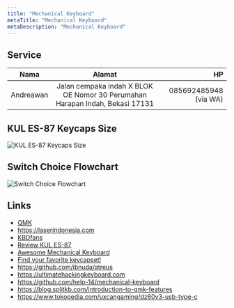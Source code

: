 ```yaml
---
title: "Mechanical Keyboard"
metaTitle: "Mechanical Keyboard"
metaDescription: "Mechanical Keyboard"
---
```


## Service

| Nama      |                                    Alamat                                    |                    HP |
| --------- | :--------------------------------------------------------------------------: | --------------------: |
| Andreawan | Jalan cempaka indah X BLOK OE Nomor 30 Perumahan Harapan Indah, Bekasi 17131 | 085692485948 (via WA) |

## KUL ES-87 Keycaps Size

![KUL ES-87 Keycaps Size](images/photo_2020-02-21_01-07-56.png)

## Switch Choice Flowchart

![Switch Choice Flowchart](images/pref-switches.jpg)

## Links

- [QMK](https://qmk.fm)
- https://laserindonesia.com
- [KBDfans](https://kbdfans.com)
- [Review KUL ES-87](https://www.kaskus.co.id/thread/5606d4289a0951de348b4568/review-kul-es-87-mechanical-keyboard-cherry-mx-brown)
- [Awesome Mechanical Keyboard](https://github.com/BenRoe/awesome-mechanical-keyboard)
- [Find your favorite keycapset!](https://keycapsets.com/)
- https://github.com/ibnuda/atreus
- https://ultimatehackingkeyboard.com
- https://github.com/help-14/mechanical-keyboard
- https://blog.splitkb.com/introduction-to-qmk-features
- https://www.tokopedia.com/uxcangaming/dz60v3-usb-type-c
